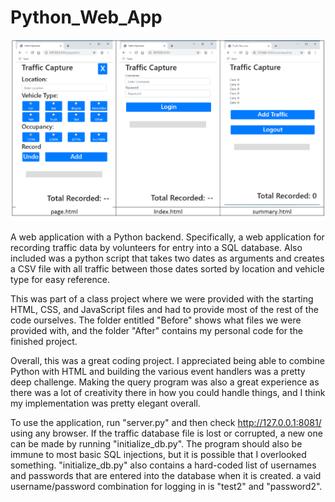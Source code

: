 # Python_Web_App


![alt text](https://github.com/McAnswer19/Python_Web_APP/blob/master/web_app_pages.png)

A web application with a Python backend. Specifically, a web application for recording traffic data by volunteers for entry into a SQL database. Also included was a python script that takes two dates as arguments and creates a CSV file with all traffic between those dates sorted by location and vehicle type for easy reference. 

This was part of a class project where we were provided with the starting HTML, CSS, and JavaScript files and had to provide most of the rest of the code ourselves. The folder entitled "Before" shows what files we were provided with, and the folder "After" contains my personal code for the finished project. 

Overall, this was a great coding project. I appreciated being able to combine Python with HTML and building the various event handlers was a pretty deep challenge. Making the query program was also a great experience as there was a lot of creativity there in how you could handle things, and I think my implementation was pretty elegant overall. 

To use the application, run "server.py" and then check http://127.0.0.1:8081/ using any browser. If the traffic database file is lost or corrupted, a new one can be made by running "initialize_db.py". The program should also be immune to most basic SQL injections, but it is possible that I overlooked something. "initialize_db.py" also contains a hard-coded list of usernames and passwords that are entered into the database when it is created. a vaid username/password combination for logging in is "test2" and "password2". 
